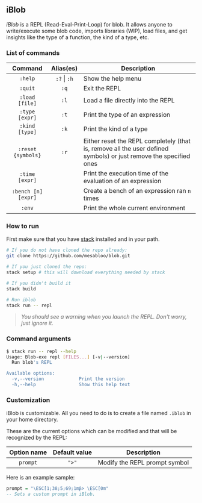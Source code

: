 ## iBlob

*iBlob* is a REPL (Read-Eval-Print-Loop) for blob.
It allows anyone to write/execute some blob code, imports libraries (WIP), load files, and get insights like the type of a function, the kind of a type, etc.

### List of commands

|       Command       |   Alias(es)   |        Description
|:-------------------:|:-------------:|-----------------------------
| `:help`             | `:?` \| `:h`  | Show the help menu
| `:quit`             | `:q`          | Exit the REPL
| `:load [file]`      | `:l`          | Load a file directly into the REPL
| `:type [expr]`      | `:t`          | Print the type of an expression
| `:kind [type]`      | `:k`          | Print the kind of a type
| `:reset {symbols}`  | `:r`          | Either reset the REPL completely (that is, remove all the user defined symbols) or just remove the specified ones
| `:time [expr]`      |               | Print the execution time of the evaluation of an expression
| `:bench [n] [expr]` |               | Create a bench of an expression ran `n` times
| `:env`              |               | Print the whole current environment

### How to run

First make sure that you have [stack](https://docs.haskellstack.org/en/stable/README/) installed and in your path.

```bash
# If you do not have cloned the repo already:
git clone https://github.com/mesabloo/blob.git

# If you just cloned the repo:
stack setup # this will download everything needed by stack

# If you didn't build it
stack build

# Run iblob
stack run -- repl
```

> *You should see a warning when you launch the REPL. Don't worry, just ignore it.*

### Command arguments

```bash
$ stack run -- repl --help
Usage: Blob-exe repl [FILES...] [-v|--version]
  Run blob's REPL

Available options:
  -v,--version             Print the version
  -h,--help                Show this help text
```

### Customization

iBlob is customizable. All you need to do is to create a file named `.iblob` in your home directory.

These are the current options which can be modified and that will be recognized by the REPL:

| Option name | Default value | Description 
|:-----------:|:-------------:|-------------
| `prompt`    | `">"`         | Modify the REPL prompt symbol

Here is an example sample:
```haskell
prompt = "\ESC[1;38;5;69;1mβ> \ESC[0m"
-- Sets a custom prompt in iBlob.
```